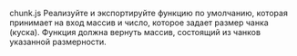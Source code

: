 chunk.js
Реализуйте и экспортируйте функцию по умолчанию, 
которая принимает на вход массив и число, которое задает размер чанка (куска). 
Функция должна вернуть массив, состоящий из чанков указанной размерности.
